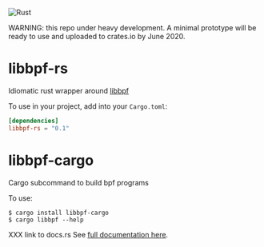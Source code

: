 ![Rust](https://github.com/danobi/libbpf-rs/workflows/Rust/badge.svg?branch=master)

WARNING: this repo under heavy development. A minimal
prototype will be ready to use and uploaded to crates.io by
June 2020.

# libbpf-rs

Idiomatic rust wrapper around
[libbpf](https://github.com/libbpf/libbpf)

To use in your project, add into your `Cargo.toml`:

```toml
[dependencies]
libbpf-rs = "0.1"
```

# libbpf-cargo

Cargo subcommand to build bpf programs

To use:

```
$ cargo install libbpf-cargo
$ cargo libbpf --help
```

XXX link to docs.rs
See [full documentation here](google.com).
